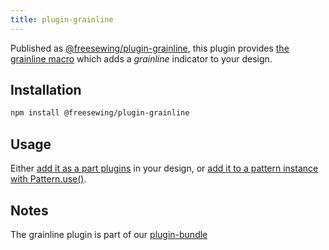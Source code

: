 ```yaml
---
title: plugin-grainline
---
```


Published as [@freesewing/plugin-grainline][1], this plugin provides [the
grainline macro](/reference/macros/grainline) which adds a _grainline_
indicator to your design.

## Installation

```sh
npm install @freesewing/plugin-grainline
```

## Usage

Either [add it as a part plugins](/reference/api/part/config/plugins) in your
design, or [add it to a pattern instance with
Pattern.use()](/reference/api/pattern/use).

## Notes

The grainline plugin is part of our [plugin-bundle](/reference/plugins/bundle)

[1]: https://www.npmjs.com/package/@freesewing/plugin-grainline


